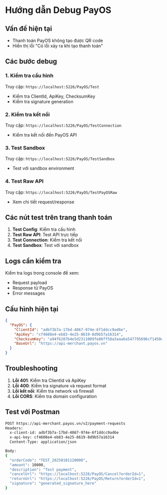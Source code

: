 # Hướng dẫn Debug PayOS

## Vấn đề hiện tại
- Thanh toán PayOS không tạo được QR code
- Hiển thị lỗi "Có lỗi xảy ra khi tạo thanh toán"

## Các bước debug

### 1. Kiểm tra cấu hình
Truy cập: `https://localhost:5226/PayOS/Test`
- Kiểm tra ClientId, ApiKey, ChecksumKey
- Kiểm tra signature generation

### 2. Kiểm tra kết nối
Truy cập: `https://localhost:5226/PayOS/TestConnection`
- Kiểm tra kết nối đến PayOS API

### 3. Test Sandbox
Truy cập: `https://localhost:5226/PayOS/TestSandbox`
- Test với sandbox environment

### 4. Test Raw API
Truy cập: `https://localhost:5226/PayOS/TestPayOSRaw`
- Xem chi tiết request/response

## Các nút test trên trang thanh toán

1. **Test Config**: Kiểm tra cấu hình
2. **Test Raw API**: Test API trực tiếp
3. **Test Connection**: Kiểm tra kết nối
4. **Test Sandbox**: Test với sandbox

## Logs cần kiểm tra

Kiểm tra logs trong console để xem:
- Request payload
- Response từ PayOS
- Error messages

## Cấu hình hiện tại

```json
{
  "PayOS": {
    "ClientId": "adbf3b7a-17bd-4867-974e-6f1ddcc9ad6e",
    "ApiKey": "cf4608e4-eb83-4e25-8619-8d9b57a16314",
    "ChecksumKey": "a94f6207b4e5d2311009fe88ff58a3aaa6a547795696cf1450e3003a552085b7",
    "BaseUrl": "https://api-merchant.payos.vn"
  }
}
```

## Troubleshooting

1. **Lỗi 401**: Kiểm tra ClientId và ApiKey
2. **Lỗi 400**: Kiểm tra signature và request format
3. **Lỗi kết nối**: Kiểm tra network và firewall
4. **Lỗi CORS**: Kiểm tra domain configuration

## Test với Postman

```bash
POST https://api-merchant.payos.vn/v2/payment-requests
Headers:
  x-client-id: adbf3b7a-17bd-4867-974e-6f1ddcc9ad6e
  x-api-key: cf4608e4-eb83-4e25-8619-8d9b57a16314
  Content-Type: application/json

Body:
{
  "orderCode": "TEST_20250101120000",
  "amount": 10000,
  "description": "Test payment",
  "cancelUrl": "https://localhost:5226/PayOS/Cancel?orderId=1",
  "returnUrl": "https://localhost:5226/PayOS/Return?orderId=1",
  "signature": "generated_signature_here"
}
``` 